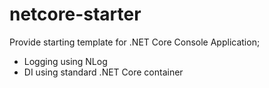 # netcore-starter

Provide starting template for .NET Core Console Application;
 * Logging using NLog
 * DI using standard .NET Core container
